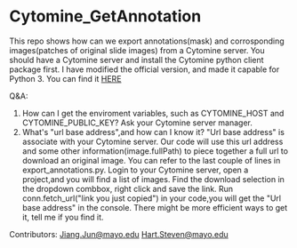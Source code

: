 # Cytomine_GetAnnotation
This repo shows how can we export annotations(mask) and corrosponding images(patches of original slide images) from a Cytomine server.
You should have a Cytomine server and install the Cytomine python client package first. I have modified the official version, and made it capable for Python 3.
You can find it [HERE](https://github.com/smujiang/Cytomine_Python_Client-0.1.4_for_python_3.6)

Q&A:
1. How can I get the enviroment variables, such as CYTOMINE_HOST and CYTOMINE_PUBLIC_KEY?
Ask your Cytomine server manager.
2. What's "url base address",and how can I know it?
"Url base address" is associate with your Cytomine server. Our code will use this url
address and some other information(image.fullPath) to piece together a full url to download an original image.
You can refer to the last couple of lines in export_annotations.py.
Login to your Cytomine server, open a project,and you will find a list of images. Find the download selection in the dropdown combbox, right click and save the link.
Run conn.fetch_url("link you just copied") in your code,you will get the "Url base address" in the console.
There might be more efficient ways to get it, tell me if you find it.

Contributors:
Jiang.Jun@mayo.edu
Hart.Steven@mayo.edu

